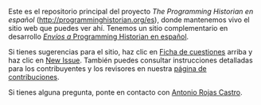 Este es el repositorio principal del proyecto *The Programming Historian en español* (<http://programminghistorian.org/es>), donde mantenemos vivo el sitio web que puedes ver ahí. Tenemos un sitio complementario en desarrollo [*Envíos a* Programming Historian en español](https://github.com/programminghistorian/ph-submissions/tree/gh-pages/es).

Si tienes sugerencias para el sitio, haz clic en [Ficha de cuestiones](https://github.com/programminghistorian/jekyll/issues) arriba y haz clic en [New Issue](https://github.com/programminghistorian/Jekyll/issues/new). También puedes consultar instrucciones detalladas para los contribuyentes y los revisores en nuestra [página de contribuciones](/es/contribuciones).

Si tienes alguna pregunta, ponte en contacto con [Antonio Rojas Castro](mailto:rojas.castro.antonio@gmail.com).
